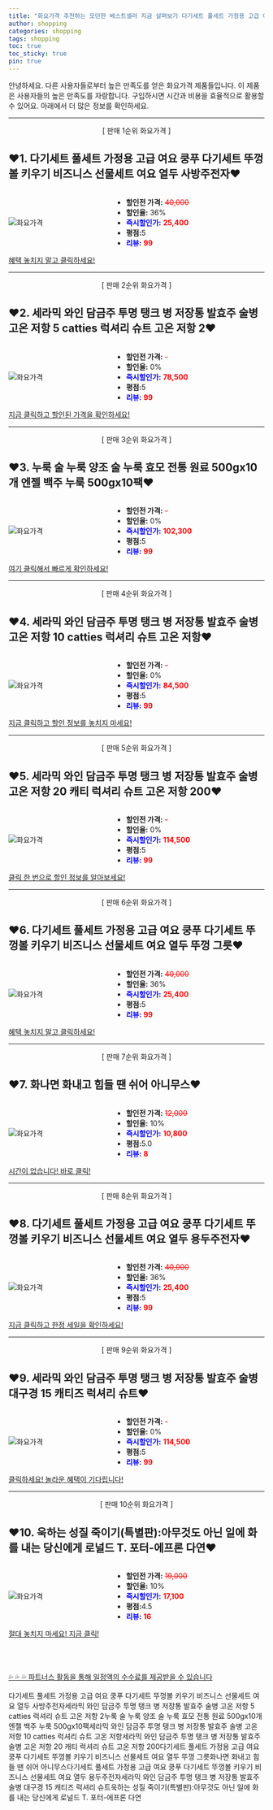 ```yaml
---
title: "화요가격 추천하는 모던한 베스트셀러 지금 살펴보기 다기세트 풀세트 가정용 고급 여요"
author: shopping
categories: shopping
tags: shopping
toc: true
toc_sticky: true
pin: true
---
```

안녕하세요. 다른 사용자들로부터 높은 만족도를 얻은 화요가격 제품들입니다. 이 제품은 사용자들의 높은 만족도를 자랑합니다. 구입하시면 시간과 비용을 효율적으로 활용할 수 있어요. 아래에서 더 많은 정보를 확인하세요.

---
<p class="toplist" style="margin: 0 auto; display: block; width: fit-content;">[ 판매 1순위 화요가격 ]</p>

<h2><strong>❤️1. 다기세트 풀세트 가정용 고급 여요 쿵푸 다기세트 뚜껑볼 키우기 비즈니스 선물세트 여요 열두 사방주전자❤️</strong></h2>

<div style="display: flex; align-items: center;">
    <div style="flex: 0.4;">
        <img src="https://thumbnail8.coupangcdn.com/thumbnails/remote/230x230ex/image/vendor_inventory/4c38/309874399001437b740e9e2d64b5fd6f7c0b77262e0532afa3b1d65b112a.jpg" alt="화요가격" style="max-width: 100%;">
    </div>
    <div style="flex: 0.6; margin-left: 10px;">
        <ul>
            <li><strong>할인전 가격:</strong> <del style="color: red;">40,000</del></li>
            <li><strong>할인율:</strong> 36%</li>
            <li><span style='color:blue'><strong>즉시할인가:</strong></span> <span style='color:red'><strong>25,400</strong></span></li>
            <li><strong>평점:</strong>5</li>
            <li><span style='color:blue'><strong>리뷰:</strong></span> <span style='color:red'><strong>99</strong></span></li>
        </ul>
    </div>
</div>
<div class="center">
    <a href="https://selin100587.github.io?lptag=AF9450613&subid=githubio&pageKey=7657556613&traceid=V0-153&itemId=20391928937&vendorItemId=87474676092" class="myButton">
        혜택 놓치지 말고 클릭하세요!
    </a>
</div>


---
<p class="toplist" style="margin: 0 auto; display: block; width: fit-content;">[ 판매 2순위 화요가격 ]</p>

<h2><strong>❤️2. 세라믹 와인 담금주 투명 탱크 병 저장통 발효주 술병 고온 저항 5 catties 럭셔리 슈트 고온 저항 2❤️</strong></h2>

<div style="display: flex; align-items: center;">
    <div style="flex: 0.4;">
        <img src="https://thumbnail10.coupangcdn.com/thumbnails/remote/230x230ex/image/vendor_inventory/f376/3eba31c7afdb49c05a9536f1e3977643009b22eb159d5d054c3e0f15671d.jpg" alt="화요가격" style="max-width: 100%;">
    </div>
    <div style="flex: 0.6; margin-left: 10px;">
        <ul>
            <li><strong>할인전 가격:</strong> <del style="color: red;">-</del></li>
            <li><strong>할인율:</strong> 0%</li>
            <li><span style='color:blue'><strong>즉시할인가:</strong></span> <span style='color:red'><strong>78,500</strong></span></li>
            <li><strong>평점:</strong>5</li>
            <li><span style='color:blue'><strong>리뷰:</strong></span> <span style='color:red'><strong>99</strong></span></li>
        </ul>
    </div>
</div>
<div class="center">
    <a href="https://selin100587.github.io?lptag=AF9450613&subid=githubio&pageKey=7416583296&traceid=V0-153&itemId=19229219332&vendorItemId=86345763622" class="myButton">
        지금 클릭하고 할인된 가격을 확인하세요!
    </a>
</div>


---
<p class="toplist" style="margin: 0 auto; display: block; width: fit-content;">[ 판매 3순위 화요가격 ]</p>

<h2><strong>❤️3. 누룩 술 누룩 양조 술 누룩 효모 전통 원료 500gx10개 엔젤 백주 누룩 500gx10팩❤️</strong></h2>

<div style="display: flex; align-items: center;">
    <div style="flex: 0.4;">
        <img src="https://thumbnail9.coupangcdn.com/thumbnails/remote/230x230ex/image/vendor_inventory/efb0/996337b39293e96ee35b73f841859e068db4e3cefd43b0573db74008cbe4.jpg" alt="화요가격" style="max-width: 100%;">
    </div>
    <div style="flex: 0.6; margin-left: 10px;">
        <ul>
            <li><strong>할인전 가격:</strong> <del style="color: red;">-</del></li>
            <li><strong>할인율:</strong> 0%</li>
            <li><span style='color:blue'><strong>즉시할인가:</strong></span> <span style='color:red'><strong>102,300</strong></span></li>
            <li><strong>평점:</strong>5</li>
            <li><span style='color:blue'><strong>리뷰:</strong></span> <span style='color:red'><strong>99</strong></span></li>
        </ul>
    </div>
</div>
<div class="center">
    <a href="https://selin100587.github.io?lptag=AF9450613&subid=githubio&pageKey=7513009041&traceid=V0-153&itemId=19689364548&vendorItemId=86794520776" class="myButton">
        여기 클릭해서 빠르게 확인하세요!
    </a>
</div>


---
<p class="toplist" style="margin: 0 auto; display: block; width: fit-content;">[ 판매 4순위 화요가격 ]</p>

<h2><strong>❤️4. 세라믹 와인 담금주 투명 탱크 병 저장통 발효주 술병 고온 저항 10 catties 럭셔리 슈트 고온 저항❤️</strong></h2>

<div style="display: flex; align-items: center;">
    <div style="flex: 0.4;">
        <img src="https://thumbnail10.coupangcdn.com/thumbnails/remote/230x230ex/image/vendor_inventory/f376/3eba31c7afdb49c05a9536f1e3977643009b22eb159d5d054c3e0f15671d.jpg" alt="화요가격" style="max-width: 100%;">
    </div>
    <div style="flex: 0.6; margin-left: 10px;">
        <ul>
            <li><strong>할인전 가격:</strong> <del style="color: red;">-</del></li>
            <li><strong>할인율:</strong> 0%</li>
            <li><span style='color:blue'><strong>즉시할인가:</strong></span> <span style='color:red'><strong>84,500</strong></span></li>
            <li><strong>평점:</strong>5</li>
            <li><span style='color:blue'><strong>리뷰:</strong></span> <span style='color:red'><strong>99</strong></span></li>
        </ul>
    </div>
</div>
<div class="center">
    <a href="https://selin100587.github.io?lptag=AF9450613&subid=githubio&pageKey=7416583296&traceid=V0-153&itemId=19229219328&vendorItemId=86345763576" class="myButton">
        지금 클릭하고 할인 정보를 놓치지 마세요!
    </a>
</div>


---
<p class="toplist" style="margin: 0 auto; display: block; width: fit-content;">[ 판매 5순위 화요가격 ]</p>

<h2><strong>❤️5. 세라믹 와인 담금주 투명 탱크 병 저장통 발효주 술병 고온 저항 20 캐티 럭셔리 슈트 고온 저항 200❤️</strong></h2>

<div style="display: flex; align-items: center;">
    <div style="flex: 0.4;">
        <img src="https://thumbnail10.coupangcdn.com/thumbnails/remote/230x230ex/image/vendor_inventory/f376/3eba31c7afdb49c05a9536f1e3977643009b22eb159d5d054c3e0f15671d.jpg" alt="화요가격" style="max-width: 100%;">
    </div>
    <div style="flex: 0.6; margin-left: 10px;">
        <ul>
            <li><strong>할인전 가격:</strong> <del style="color: red;">-</del></li>
            <li><strong>할인율:</strong> 0%</li>
            <li><span style='color:blue'><strong>즉시할인가:</strong></span> <span style='color:red'><strong>114,500</strong></span></li>
            <li><strong>평점:</strong>5</li>
            <li><span style='color:blue'><strong>리뷰:</strong></span> <span style='color:red'><strong>99</strong></span></li>
        </ul>
    </div>
</div>
<div class="center">
    <a href="https://selin100587.github.io?lptag=AF9450613&subid=githubio&pageKey=7416583296&traceid=V0-153&itemId=19229219331&vendorItemId=86345763607" class="myButton">
        클릭 한 번으로 할인 정보를 알아보세요!
    </a>
</div>


---
<p class="toplist" style="margin: 0 auto; display: block; width: fit-content;">[ 판매 6순위 화요가격 ]</p>

<h2><strong>❤️6. 다기세트 풀세트 가정용 고급 여요 쿵푸 다기세트 뚜껑볼 키우기 비즈니스 선물세트 여요 열두 뚜껑 그릇❤️</strong></h2>

<div style="display: flex; align-items: center;">
    <div style="flex: 0.4;">
        <img src="https://thumbnail8.coupangcdn.com/thumbnails/remote/230x230ex/image/vendor_inventory/4c38/309874399001437b740e9e2d64b5fd6f7c0b77262e0532afa3b1d65b112a.jpg" alt="화요가격" style="max-width: 100%;">
    </div>
    <div style="flex: 0.6; margin-left: 10px;">
        <ul>
            <li><strong>할인전 가격:</strong> <del style="color: red;">40,000</del></li>
            <li><strong>할인율:</strong> 36%</li>
            <li><span style='color:blue'><strong>즉시할인가:</strong></span> <span style='color:red'><strong>25,400</strong></span></li>
            <li><strong>평점:</strong>5</li>
            <li><span style='color:blue'><strong>리뷰:</strong></span> <span style='color:red'><strong>99</strong></span></li>
        </ul>
    </div>
</div>
<div class="center">
    <a href="https://selin100587.github.io?lptag=AF9450613&subid=githubio&pageKey=7657556613&traceid=V0-153&itemId=20391928944&vendorItemId=87474676125" class="myButton">
        혜택 놓치지 말고 클릭하세요!
    </a>
</div>


---
<p class="toplist" style="margin: 0 auto; display: block; width: fit-content;">[ 판매 7순위 화요가격 ]</p>

<h2><strong>❤️7. 화나면 화내고 힘들 땐 쉬어 아니무스❤️</strong></h2>

<div style="display: flex; align-items: center;">
    <div style="flex: 0.4;">
        <img src="https://thumbnail7.coupangcdn.com/thumbnails/remote/230x230ex/image/retail/images/2017/08/18/17/3/5793a92c-851d-4a7f-ab87-ee11c6a6dfe0.jpg" alt="화요가격" style="max-width: 100%;">
    </div>
    <div style="flex: 0.6; margin-left: 10px;">
        <ul>
            <li><strong>할인전 가격:</strong> <del style="color: red;">12,000</del></li>
            <li><strong>할인율:</strong> 10%</li>
            <li><span style='color:blue'><strong>즉시할인가:</strong></span> <span style='color:red'><strong>10,800</strong></span></li>
            <li><strong>평점:</strong>5.0</li>
            <li><span style='color:blue'><strong>리뷰:</strong></span> <span style='color:red'><strong>8</strong></span></li>
        </ul>
    </div>
</div>
<div class="center">
    <a href="https://selin100587.github.io?lptag=AF9450613&subid=githubio&pageKey=32092773&traceid=V0-153&itemId=120947589&vendorItemId=3244367593" class="myButton">
        시간이 없습니다! 바로 클릭!
    </a>
</div>


---
<p class="toplist" style="margin: 0 auto; display: block; width: fit-content;">[ 판매 8순위 화요가격 ]</p>

<h2><strong>❤️8. 다기세트 풀세트 가정용 고급 여요 쿵푸 다기세트 뚜껑볼 키우기 비즈니스 선물세트 여요 열두 용두주전자❤️</strong></h2>

<div style="display: flex; align-items: center;">
    <div style="flex: 0.4;">
        <img src="https://thumbnail8.coupangcdn.com/thumbnails/remote/230x230ex/image/vendor_inventory/4c38/309874399001437b740e9e2d64b5fd6f7c0b77262e0532afa3b1d65b112a.jpg" alt="화요가격" style="max-width: 100%;">
    </div>
    <div style="flex: 0.6; margin-left: 10px;">
        <ul>
            <li><strong>할인전 가격:</strong> <del style="color: red;">40,000</del></li>
            <li><strong>할인율:</strong> 36%</li>
            <li><span style='color:blue'><strong>즉시할인가:</strong></span> <span style='color:red'><strong>25,400</strong></span></li>
            <li><strong>평점:</strong>5</li>
            <li><span style='color:blue'><strong>리뷰:</strong></span> <span style='color:red'><strong>99</strong></span></li>
        </ul>
    </div>
</div>
<div class="center">
    <a href="https://selin100587.github.io?lptag=AF9450613&subid=githubio&pageKey=7657556613&traceid=V0-153&itemId=20391928942&vendorItemId=87474676107" class="myButton">
        지금 클릭하고 한정 세일을 확인하세요!
    </a>
</div>


---
<p class="toplist" style="margin: 0 auto; display: block; width: fit-content;">[ 판매 9순위 화요가격 ]</p>

<h2><strong>❤️9. 세라믹 와인 담금주 투명 탱크 병 저장통 발효주 술병 대구경 15 캐티즈 럭셔리 슈트❤️</strong></h2>

<div style="display: flex; align-items: center;">
    <div style="flex: 0.4;">
        <img src="https://thumbnail10.coupangcdn.com/thumbnails/remote/230x230ex/image/vendor_inventory/f376/3eba31c7afdb49c05a9536f1e3977643009b22eb159d5d054c3e0f15671d.jpg" alt="화요가격" style="max-width: 100%;">
    </div>
    <div style="flex: 0.6; margin-left: 10px;">
        <ul>
            <li><strong>할인전 가격:</strong> <del style="color: red;">-</del></li>
            <li><strong>할인율:</strong> 0%</li>
            <li><span style='color:blue'><strong>즉시할인가:</strong></span> <span style='color:red'><strong>114,500</strong></span></li>
            <li><strong>평점:</strong>5</li>
            <li><span style='color:blue'><strong>리뷰:</strong></span> <span style='color:red'><strong>99</strong></span></li>
        </ul>
    </div>
</div>
<div class="center">
    <a href="https://selin100587.github.io?lptag=AF9450613&subid=githubio&pageKey=7416583296&traceid=V0-153&itemId=19229219330&vendorItemId=86345763593" class="myButton">
        클릭하세요! 놀라운 혜택이 기다립니다!
    </a>
</div>


---
<p class="toplist" style="margin: 0 auto; display: block; width: fit-content;">[ 판매 10순위 화요가격 ]</p>

<h2><strong>❤️10. 욱하는 성질 죽이기(특별판):아무것도 아닌 일에 화를 내는 당신에게 로널드 T. 포터-에프론 다연❤️</strong></h2>

<div style="display: flex; align-items: center;">
    <div style="flex: 0.4;">
        <img src="https://thumbnail10.coupangcdn.com/thumbnails/remote/230x230ex/image/retail/images/2023/01/12/16/7/b7054878-cfc8-44e2-844e-773684bc64d7.jpg" alt="화요가격" style="max-width: 100%;">
    </div>
    <div style="flex: 0.6; margin-left: 10px;">
        <ul>
            <li><strong>할인전 가격:</strong> <del style="color: red;">19,000</del></li>
            <li><strong>할인율:</strong> 10%</li>
            <li><span style='color:blue'><strong>즉시할인가:</strong></span> <span style='color:red'><strong>17,100</strong></span></li>
            <li><strong>평점:</strong>4.5</li>
            <li><span style='color:blue'><strong>리뷰:</strong></span> <span style='color:red'><strong>16</strong></span></li>
        </ul>
    </div>
</div>
<div class="center">
    <a href="https://selin100587.github.io?lptag=AF9450613&subid=githubio&pageKey=7060957573&traceid=V0-153&itemId=17507371046&vendorItemId=84674663158" class="myButton">
        절대 놓치지 마세요! 지금 클릭!
    </a>
</div>

<br><br><br>[💦 💦 💦 파트너스 활동을 통해 일정액의 수수료를 제공받을 수 있습니다](https://link.coupang.com/a/bcpT2c)<br><br>다기세트 풀세트 가정용 고급 여요 쿵푸 다기세트 뚜껑볼 키우기 비즈니스 선물세트 여요 열두 사방주전자세라믹 와인 담금주 투명 탱크 병 저장통 발효주 술병 고온 저항 5 catties 럭셔리 슈트 고온 저항 2누룩 술 누룩 양조 술 누룩 효모 전통 원료 500gx10개 엔젤 백주 누룩 500gx10팩세라믹 와인 담금주 투명 탱크 병 저장통 발효주 술병 고온 저항 10 catties 럭셔리 슈트 고온 저항세라믹 와인 담금주 투명 탱크 병 저장통 발효주 술병 고온 저항 20 캐티 럭셔리 슈트 고온 저항 200다기세트 풀세트 가정용 고급 여요 쿵푸 다기세트 뚜껑볼 키우기 비즈니스 선물세트 여요 열두 뚜껑 그릇화나면 화내고 힘들 땐 쉬어 아니무스다기세트 풀세트 가정용 고급 여요 쿵푸 다기세트 뚜껑볼 키우기 비즈니스 선물세트 여요 열두 용두주전자세라믹 와인 담금주 투명 탱크 병 저장통 발효주 술병 대구경 15 캐티즈 럭셔리 슈트욱하는 성질 죽이기(특별판):아무것도 아닌 일에 화를 내는 당신에게 로널드 T. 포터-에프론 다연